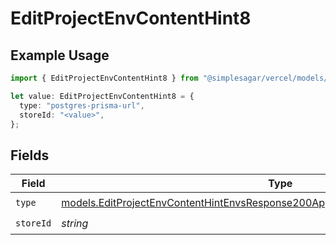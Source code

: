 # EditProjectEnvContentHint8

## Example Usage

```typescript
import { EditProjectEnvContentHint8 } from "@simplesagar/vercel/models/editprojectenvop.js";

let value: EditProjectEnvContentHint8 = {
  type: "postgres-prisma-url",
  storeId: "<value>",
};
```

## Fields

| Field                                                                                                                                                                      | Type                                                                                                                                                                       | Required                                                                                                                                                                   | Description                                                                                                                                                                |
| -------------------------------------------------------------------------------------------------------------------------------------------------------------------------- | -------------------------------------------------------------------------------------------------------------------------------------------------------------------------- | -------------------------------------------------------------------------------------------------------------------------------------------------------------------------- | -------------------------------------------------------------------------------------------------------------------------------------------------------------------------- |
| `type`                                                                                                                                                                     | [models.EditProjectEnvContentHintEnvsResponse200ApplicationJSONResponseBody18Type](../models/editprojectenvcontenthintenvsresponse200applicationjsonresponsebody18type.md) | :heavy_check_mark:                                                                                                                                                         | N/A                                                                                                                                                                        |
| `storeId`                                                                                                                                                                  | *string*                                                                                                                                                                   | :heavy_check_mark:                                                                                                                                                         | N/A                                                                                                                                                                        |